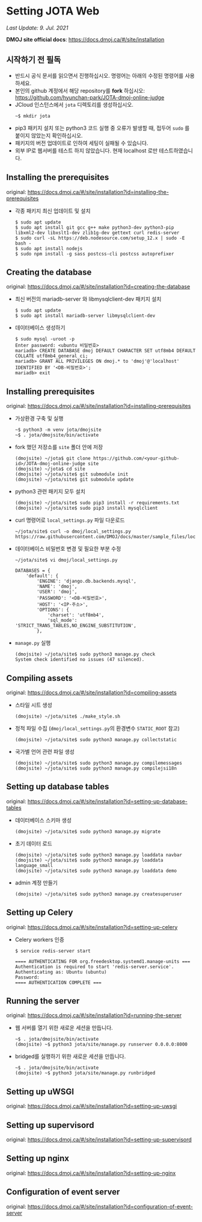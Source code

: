 # Setting JOTA Web

*Last Update: 9. Jul. 2021*

**DMOJ site official docs**: https://docs.dmoj.ca/#/site/installation

## 시작하기 전 필독

* 반드시 공식 문서를 읽으면서 진행하십시오. 명령어는 아래의 수정된 명령어를 사용하세요.
* 본인의 github 계정에서 해당 repository를 **fork** 하십시오: https://github.com/hyunchan-park/JOTA-dmoj-online-judge
* JCloud 인스턴스에서 `jota` 디렉토리를 생성하십시오.
    ```
    ~$ mkdir jota
    ```
* pip3 패키지 설치 또는 python3 코드 실행 중 오류가 발생할 때, 접두어 `sudo` 를 붙이지 않았는지 확인하십시오.
* 패키지의 버전 업데이트로 인하여 세팅이 실패될 수 있습니다.
* 외부 IP로 웹서버를 테스트 하지 않았습니다. 현재 localhost 로만 테스트하였습니다.

## Installing the prerequisites
original: https://docs.dmoj.ca/#/site/installation?id=installing-the-prerequisites

* 각종 패키지 최신 업데이트 및 설치
    ```
    $ sudo apt update
    $ sudo apt install git gcc g++ make python3-dev python3-pip libxml2-dev libxslt1-dev zlib1g-dev gettext curl redis-server
    $ sudo curl -sL https://deb.nodesource.com/setup_12.x | sudo -E bash -
    $ sudo apt install nodejs
    $ sudo npm install -g sass postcss-cli postcss autoprefixer
    ```

## Creating the database
original: https://docs.dmoj.ca/#/site/installation?id=creating-the-database

* 최신 버전의 mariadb-server 와 libmysqlclient-dev 패키지 설치
    ```
    $ sudo apt update
    $ sudo apt install mariadb-server libmysqlclient-dev
    ```
* 데이터베이스 생성하기
    ```
    $ sudo mysql -uroot -p
    Enter password: <ubuntu 비밀번호>
    mariadb> CREATE DATABASE dmoj DEFAULT CHARACTER SET utf8mb4 DEFAULT COLLATE utf8mb4_general_ci;
    mariadb> GRANT ALL PRIVILEGES ON dmoj.* to 'dmoj'@'localhost' IDENTIFIED BY '<DB-비밀번호>';
    mariadb> exit
    ```

## Installing prerequisites
original: https://docs.dmoj.ca/#/site/installation?id=installing-prerequisites

* 가상환경 구축 및 실행
    ```
    ~$ python3 -m venv jota/dmojsite
    ~$ . jota/dmojsite/bin/activate
    ```
* fork 했던 저장소를 `site` 폴더 안에 저장
    ```
    (dmojsite) ~/jota$ git clone https://github.com/<your-github-id>/JOTA-dmoj-online-judge site
    (dmojsite) ~/jota$ cd site
    (dmojsite) ~/jota/site$ git submodule init
    (dmojsite) ~/jota/site$ git submodule update
    ```
* python3 관련 패키지 모두 설치
    ```
    (dmojsite) ~/jota/site$ sudo pip3 install -r requirements.txt
    (dmojsite) ~/jota/site$ sudo pip3 install mysqlclient
    ```
* curl 명령어로 `local_settings.py` 파일 다운로드
    ```
    ~/jota/site$ curl -o dmoj/local_settings.py https://raw.githubusercontent.com/DMOJ/docs/master/sample_files/local_settings.py
    ```
* 데이터베이스 비밀번호 변경 및 필요한 부분 수정
    ```
    ~/jota/site$ vi dmoj/local_settings.py
    ```
    ```db
    DATABASES = {
        'default': {
            'ENGINE': 'django.db.backends.mysql',
            'NAME': 'dmoj',
            'USER': 'dmoj',
            'PASSWORD': '<DB-비밀번호>',
            'HOST': '<IP-주소>',
            'OPTIONS': {
                'charset': 'utf8mb4',
                'sql_mode': 'STRICT_TRANS_TABLES,NO_ENGINE_SUBSTITUTION',
            },

    ```
* `manage.py` 실행
    ```
    (dmojsite) ~/jota/site$ sudo python3 manage.py check
    System check identified no issues (47 silenced).
    ```

## Compiling assets
original: https://docs.dmoj.ca/#/site/installation?id=compiling-assets

* 스타일 시트 생성
    ```
    (dmojsite) ~/jota/site$ ./make_style.sh
    ```
* 정적 파일 수집 (`dmoj/local_settings.py`의 환경변수 `STATIC_ROOT` 참고)
    ```
    (dmojsite) ~/jota/site$ sudo python3 manage.py collectstatic
    ```
* 국가별 언어 관련 파일 생성
    ```
    (dmojsite) ~/jota/site$ sudo python3 manage.py compilemessages
    (dmojsite) ~/jota/site$ sudo python3 manage.py compilejsi18n
    ```

## Setting up database tables
original: https://docs.dmoj.ca/#/site/installation?id=setting-up-database-tables
* 데이터베이스 스키마 생성
    ```
    (dmojsite) ~/jota/site$ sudo python3 manage.py migrate
    ```
* 초기 데이터 로드
    ```
    (dmojsite) ~/jota/site$ sudo python3 manage.py loaddata navbar
    (dmojsite) ~/jota/site$ sudo python3 manage.py loaddata language_small
    (dmojsite) ~/jota/site$ sudo python3 manage.py loaddata demo
    ```
* admin 계정 만들기
    ```
    (dmojsite) ~/jota/site$ sudo python3 manage.py createsuperuser
    ```

## Setting up Celery
original: https://docs.dmoj.ca/#/site/installation?id=setting-up-celery

* Celery workers 인증
    ```
    $ service redis-server start

    ==== AUTHENTICATING FOR org.freedesktop.systemd1.manage-units ===
    Authentication is required to start 'redis-server.service'.
    Authenticating as: Ubuntu (ubuntu)
    Password: 
    ==== AUTHENTICATION COMPLETE ===
    ```

## Running the server
original: https://docs.dmoj.ca/#/site/installation?id=running-the-server


* 웹 서버를 열기 위한 새로운 세션을 만듭니다.
    ```
    ~$ . jota/dmojsite/bin/activate
    (dmojsite) ~$ python3 jota/site/manage.py runserver 0.0.0.0:8000
    ```

* bridged를 실행하기 위한 새로운 세션을 만듭니다.
    ```
    ~$ . jota/dmojsite/bin/activate
    (dmojsite) ~$ python3 jota/site/manage.py runbridged
    ```

## Setting up uWSGI
original: https://docs.dmoj.ca/#/site/installation?id=setting-up-uwsgi

## Setting up supervisord
original: https://docs.dmoj.ca/#/site/installation?id=setting-up-supervisord

## Setting up nginx
original: https://docs.dmoj.ca/#/site/installation?id=setting-up-nginx

## Configuration of event server
original: https://docs.dmoj.ca/#/site/installation?id=configuration-of-event-server
